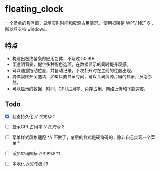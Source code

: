 # floating_clock
一个简单的悬浮窗，显示实时时间和资源占用情况。
使用框架是 WPF/.NET 6 ，所以只支持 windows。

## 特点
- 构建出极致苗条的应用包体，不超过 500KB
- 半透明背景，提供多种配色选项，在数据显示的同时提升观感。
- 可以随意拖动位置，并自动记录，下次打开时在之前的位置出现。
- 提供视图开关选项，如果只要显示时间，可以关闭资源占用的显示，反之亦然。
- 可以显示的数据：时间、CPU占用率、内存占用、网络上传和下载速度。


## Todo
- [x] 状态持久化        *// 优先级 1*
- [ ] 显示GPU占用率     *// 优先级 2*
- [ ] 菜单样式风格适配      *// 不做了，底层的样式是硬编码的，除非自己实现一个菜单 *
- [ ] 添加应用图标     *//优先级 10*
- [ ] 本地化		    *//优先级 99*






